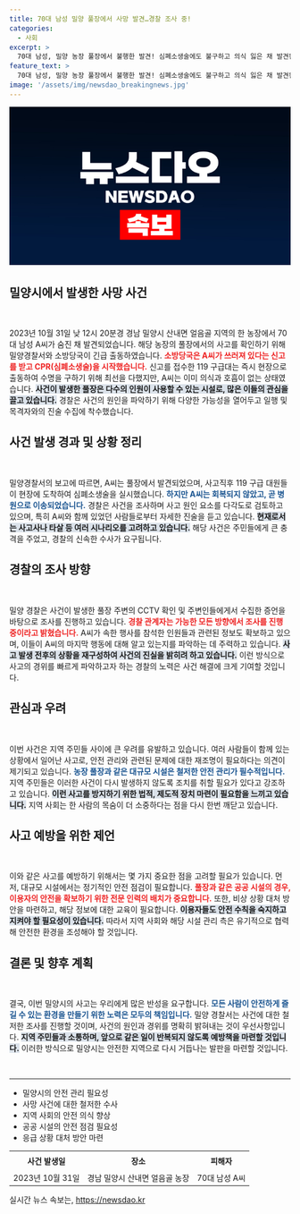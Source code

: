 ```yaml
---
title: 70대 남성 밀양 풀장에서 사망 발견…경찰 조사 중!
categories:
  - 사회
excerpt: >
  70대 남성, 밀양 농장 풀장에서 불행한 발견! 심폐소생술에도 불구하고 의식 잃은 채 발견된 그 사건의 전말은? 경찰이 사고 조사에 착수하며 궁금증이 증폭되고 있습니다.
feature_text: >
  70대 남성, 밀양 농장 풀장에서 불행한 발견! 심폐소생술에도 불구하고 의식 잃은 채 발견된 그 사건의 전말은? 경찰이 사고 조사에 착수하며 궁금증이 증폭되고 있습니다.
image: '/assets/img/newsdao_breakingnews.jpg'
---
```


<p><img src="/assets/img/newsdao_breakingnews.jpg" alt="flaretime 속보" /></p>

<h2 data-ke-size="size26">밀양시에서 발생한 사망 사건</h2>

<p data-ke-size="size16">&nbsp;</p>

<p data-ke-size="size16">2023년 10월 31일 낮 12시 20분경 경남 밀양시 산내면 얼음골 지역의 한 농장에서 70대 남성 A씨가 숨진 채 발견되었습니다. 해당 농장의 풀장에서의 사고를 확인하기 위해 밀양경찰서와 소방당국이 긴급 출동하였습니다. <b><span style="color: #ee2323;">소방당국은 A씨가 쓰러져 있다는 신고를 받고 CPR(심폐소생술)을 시작했습니다.</span></b> 신고를 접수한 119 구급대는 즉시 현장으로 출동하여 수명을 구하기 위해 최선을 다했지만, A씨는 이미 의식과 호흡이 없는 상태였습니다. <b><span style="background-color: #21538527;">사건이 발생한 풀장은 다수의 인원이 사용할 수 있는 시설로, 많은 이들의 관심을 끌고 있습니다.</span></b> 경찰은 사건의 원인을 파악하기 위해 다양한 가능성을 열어두고 일행 및 목격자와의 진술 수집에 착수했습니다.</p>

<h2 data-ke-size="size26">사건 발생 경과 및 상황 정리</h2>

<p data-ke-size="size16">&nbsp;</p>

<p data-ke-size="size16">밀양경찰서의 보고에 따르면, A씨는 풀장에서 발견되었으며, 사고직후 119 구급 대원들이 현장에 도착하여 심폐소생술을 실시했습니다. <b><span style="color: #1a5490;">하지만 A씨는 회복되지 않았고, 곧 병원으로 이송되었습니다.</span></b> 경찰은 사건을 조사하며 사고 원인 요소를 다각도로 검토하고 있으며, 특히 A씨와 함께 있었던 사람들로부터 자세한 진술을 듣고 있습니다. <b><span style="background-color: #21538527;">현재로서는 사고사나 타살 등 여러 시나리오를 고려하고 있습니다.</span></b> 해당 사건은 주민들에게 큰 충격을 주었고, 경찰의 신속한 수사가 요구됩니다.</p>

<h2 data-ke-size="size26">경찰의 조사 방향</h2>

<p data-ke-size="size16">&nbsp;</p>

<p data-ke-size="size16">밀양 경찰은 사건이 발생한 풀장 주변의 CCTV 확인 및 주변인들에게서 수집한 증언을 바탕으로 조사를 진행하고 있습니다. <b><span style="color: #ee2323;">경찰 관계자는 가능한 모든 방향에서 조사를 진행 중이라고 밝혔습니다.</span></b> A씨가 속한 행사를 참석한 인원들과 관련된 정보도 확보하고 있으며, 이들이 A씨의 마지막 행동에 대해 알고 있는지를 파악하는 데 주력하고 있습니다. <b><span style="background-color: #21538527;">사고 발생 전후의 상황을 재구성하여 사건의 진실을 밝히려 하고 있습니다.</span></b> 이런 방식으로 사고의 경위를 빠르게 파악하고자 하는 경찰의 노력은 사건 해결에 크게 기여할 것입니다.</p>

<h2 data-ke-size="size26">관심과 우려</h2>

<p data-ke-size="size16">&nbsp;</p>

<p data-ke-size="size16">이번 사건은 지역 주민들 사이에 큰 우려를 유발하고 있습니다. 여러 사람들이 함께 있는 상황에서 일어난 사고로, 안전 관리와 관련된 문제에 대한 재조명이 필요하다는 의견이 제기되고 있습니다. <b><span style="color: #1a5490;">농장 풀장과 같은 대규모 시설은 철저한 안전 관리가 필수적입니다.</span></b> 지역 주민들은 이러한 사건이 다시 발생하지 않도록 조치를 취할 필요가 있다고 강조하고 있습니다. <b><span style="background-color: #21538527;">이런 사고를 방지하기 위한 법적, 제도적 장치 마련이 필요함을 느끼고 있습니다.</span></b> 지역 사회는 한 사람의 목숨이 더 소중하다는 점을 다시 한번 깨닫고 있습니다.</p>

<h2 data-ke-size="size26">사고 예방을 위한 제언</h2>

<p data-ke-size="size16">&nbsp;</p>

<p data-ke-size="size16">이와 같은 사고를 예방하기 위해서는 몇 가지 중요한 점을 고려할 필요가 있습니다. 먼저, 대규모 시설에서는 정기적인 안전 점검이 필요합니다. <b><span style="color: #ee2323;">풀장과 같은 공공 시설의 경우, 이용자의 안전을 확보하기 위한 전문 인력의 배치가 중요합니다.</span></b> 또한, 비상 상황 대처 방안을 마련하고, 해당 정보에 대한 교육이 필요합니다. <b><span style="background-color: #21538527;">이용자들도 안전 수칙을 숙지하고 지켜야 할 필요성이 있습니다.</span></b> 따라서 지역 사회와 해당 시설 관리 측은 유기적으로 협력해 안전한 환경을 조성해야 할 것입니다.</p>

<h2 data-ke-size="size26">결론 및 향후 계획</h2>

<p data-ke-size="size16">&nbsp;</p>

<p data-ke-size="size16">결국, 이번 밀양시의 사고는 우리에게 많은 반성을 요구합니다. <b><span style="color: #1a5490;">모든 사람이 안전하게 즐길 수 있는 환경을 만들기 위한 노력은 모두의 책임입니다.</span></b> 밀양 경찰서는 사건에 대한 철저한 조사를 진행할 것이며, 사건의 원인과 경위를 명확히 밝혀내는 것이 우선사항입니다. <b><span style="background-color: #21538527;">지역 주민들과 소통하며, 앞으로 같은 일이 반복되지 않도록 예방책을 마련할 것입니다.</span></b> 이러한 방식으로 밀양시는 안전한 지역으로 다시 거듭나는 발판을 마련할 것입니다.</p>

<p data-ke-size="size16">&nbsp;</p>

<hr>

<ul>
    <li>밀양시의 안전 관리 필요성</li>
    <li>사망 사건에 대한 철저한 수사</li>
    <li>지역 사회의 안전 의식 향상</li>
    <li>공공 시설의 안전 점검 필요성</li>
    <li>응급 상황 대처 방안 마련</li>
</ul>

<table style="width: 100%;">
    <tr>
        <td style="text-align: center; height: 30px;"><b>사건 발생일</b></td>
        <td style="text-align: center; height: 30px;"><b>장소</b></td>
        <td style="text-align: center; height: 30px;"><b>피해자</b></td>
    </tr>
    <tr>
        <td style="text-align: center; height: 20px;">2023년 10월 31일</td>
        <td style="text-align: center; height: 20px;">경남 밀양시 산내면 얼음골 농장</td>
        <td style="text-align: center; height: 20px;">70대 남성 A씨</td>
    </tr>
</table>
실시간 뉴스 속보는, <a href="https://newsdao.kr" rel="dofollow">https://newsdao.kr</a>


